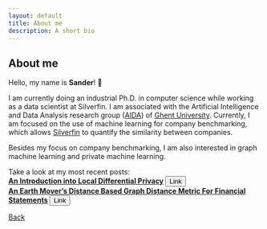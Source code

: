 ```yaml
---
layout: default
title: About me
description: A short bio
---
```


## About me

Hello, my name is **Sander**! :wave:

I am currently doing an industrial Ph.D. in computer science while working as a data scientist at Silverfin. I am associated with the Artificial Intelligence and Data Analysis research group ([AIDA](https://aida.ugent.be/)) of [Ghent University](https://www.ugent.be/en). Currently, I am focused on the use of machine learning for company benchmarking, which allows [Silverfin](https://www.silverfin.com/) to quantify the similarity between companies. 

Besides my focus on company benchmarking, I am also interested in graph machine learning and private machine learning.

Take a look at my most recent posts: \
**[An Introduction into Local Differential Privacy](https://medium.com/@sandernoels/an-introduction-into-local-differential-privacy-ecb413f9c9fa)**
[<button class="button button1">Link</button>](https://medium.com/@sandernoels/an-introduction-into-local-differential-privacy-ecb413f9c9fa) \
**[An Earth Mover’s Distance Based Graph Distance Metric For Financial Statements](https://medium.com/@sandernoels/an-earth-movers-distance-based-graph-distance-metric-for-financial-statements-1f9ae0594853)**
[<button class="button button1">Link</button>](https://medium.com/@sandernoels/an-earth-movers-distance-based-graph-distance-metric-for-financial-statements-1f9ae0594853)

[Back](./)
